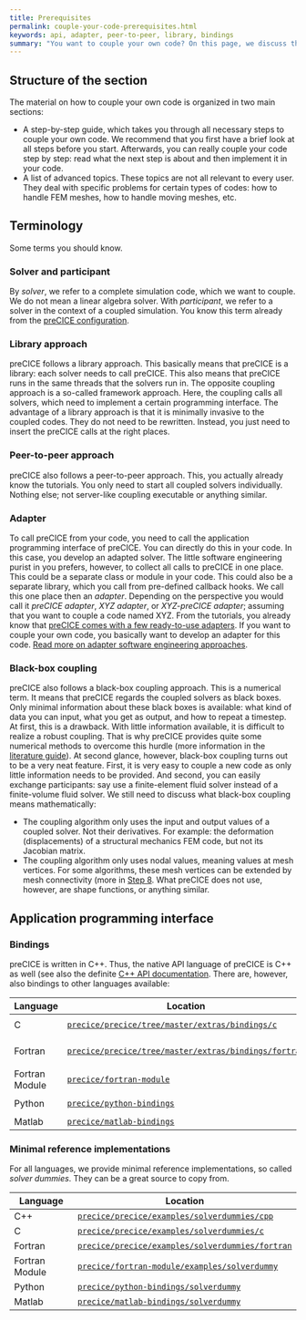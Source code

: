 ```yaml
---
title: Prerequisites
permalink: couple-your-code-prerequisites.html
keywords: api, adapter, peer-to-peer, library, bindings
summary: "You want to couple your own code? On this page, we discuss things you need to know before you can get started: some basic preCICE terminology and some important links. You might wonder: do I need to be a preCICE expert to couple my own code? No, not at all. Much more important is that you know the code you want to couple very well. Everything related to preCICE will come easy then."
---
```


## Structure of the section

The material on how to couple your own code is organized in two main sections:

* A step-by-step guide, which takes you through all necessary steps to couple your own code. We recommend that you first have a brief look at all steps before you start. Afterwards, you can really couple your code step by step: read what the next step is about and then implement it in your code.
* A list of advanced topics. These topics are not all relevant to every user. They deal with specific problems for certain types of codes: how to handle FEM meshes, how to handle moving meshes, etc.  

## Terminology

Some terms you should know.

### Solver and participant

By _solver_, we refer to a complete simulation code, which we want to couple. We do not mean a linear algebra solver. With _participant_, we refer to a solver in the context of a coupled simulation. You know this term already from the [preCICE configuration](configuration-basics.html).  

### Library approach

preCICE follows a library approach. This basically means that preCICE is a library: each solver needs to call preCICE. This also means that preCICE runs in the same threads that the solvers run in. The opposite coupling approach is a so-called framework approach. Here, the coupling calls all solvers, which need to implement a certain programming interface. The advantage of a library approach is that it is minimally invasive to the coupled codes. They do not need to be rewritten. Instead, you just need to insert the preCICE calls at the right places.

### Peer-to-peer approach

preCICE also follows a peer-to-peer approach. This, you actually already know the tutorials. You only need to start all coupled solvers individually. Nothing else; not server-like coupling executable or anything similar. 

### Adapter

To call preCICE from your code, you need to call the application programming interface of preCICE. You can directly do this in your code. In this case, you develop an adapted solver. The little software engineering purist in you prefers, however, to collect all calls to preCICE in one place. This could be a separate class or module in your code. This could also be a separate library, which you call from pre-defined callback hooks. We call this one place then an _adapter_. Depending on the perspective you would call it _preCICE adapter_, _XYZ adapter_, or _XYZ-preCICE adapter_; assuming that you want to couple a code named XYZ. From the tutorials, you already know that [preCICE comes with a few ready-to-use adapters](adapters-overview.html). If you want to couple your own code, you basically want to develop an adapter for this code. [Read more on adapter software engineering approaches](couple-your-code-adapter-software-engineering). 

### Black-box coupling

preCICE also follows a black-box coupling approach. This is a numerical term. It means that preCICE regards the coupled solvers as black boxes. Only minimal information about these black boxes is available: what kind of data you can input, what you get as output, and how to repeat a timestep. At first, this is a drawback. With little information available, it is difficult to realize a robust coupling. That is why preCICE provides quite some numerical methods to overcome this hurdle (more information in the [literature guide](literature-guide.html)). At second glance, however, black-box coupling turns out to be a very neat feature. First, it is very easy to couple a new code as only little information needs to be provided. And second, you can easily exchange participants: say use a finite-element fluid solver instead of a finite-volume fluid solver. We still need to discuss what black-box coupling means mathematically:
* The coupling algorithm only uses the input and output values of a coupled solver. Not their derivatives. For example: the deformation (displacements) of a structural mechanics FEM code, but not its Jacobian matrix.
* The coupling algorithm only uses nodal values, meaning values at mesh vertices. For some algorithms, these mesh vertices can be extended by mesh connectivity (more in [Step 8](couple-your-code-defining-mesh-connectivity.html). What preCICE does not use, however, are shape functions, or anything similar.

  
## Application programming interface

### Bindings

preCICE is written in C++. Thus, the native API language of preCICE is C++ as well (see also the definite [C++ API documentation](https://www.precice.org/doxygen/master/classprecice_1_1SolverInterface.html).
There are, however, also bindings to other languages available:

| Language       	| Location                	                                                                  | Installation                 	          |
|----------------	|-------------------------------------------------------------------------------------------	|----------------------------------------	|
| C              	| [`precice/precice/tree/master/extras/bindings/c`](https://github.com/precice/precice)       | `cmake -DPRECICE_ENABLE_C=ON .`       	|
| Fortran        	| [`precice/precice/tree/master/extras/bindings/fortran`](https://github.com/precice/precice) | `cmake -DPRECICE_ENABLE_FORTRAN=ON .` 	|
| Fortran Module 	| [`precice/fortran-module`](https://github.com/precice/fortran-module)  	                    | `make`                                	|
| Python         	| [`precice/python-bindings`](https://github.com/precice/python-bindings) 	                  | `pip install pyprecice@2.1.1`         	|
| Matlab         	| [`precice/matlab-bindings`](https://github.com/precice/matlab-bindings) 	                  | MATLAB script                       	  |

### Minimal reference implementations

For all languages, we provide minimal reference implementations, so called _solver dummies_. They can be a great source to copy from.

| Language       	| Location                	                                                                                            | 
|----------------	|---------------------------------------------------------------------------------------------------------------------	|
| C++            	| [`precice/precice/examples/solverdummies/cpp`](https://github.com/precice/precice/tree/master/examples/solverdummies/cpp)         |
| C              	| [`precice/precice/examples/solverdummies/c`](https://github.com/precice/precice/tree/master/examples/solverdummies/c)         	  |
| Fortran        	| [`precice/precice/examples/solverdummies/fortran`](https://github.com/precice/precice/tree/master/examples/solverdummies/fortran) |
| Fortran Module 	| [`precice/fortran-module/examples/solverdummy`](https://github.com/precice/fortran-module/tree/master/examples/solverdummy)  	    |
| Python         	| [`precice/python-bindings/solverdummy`](https://github.com/precice/python-bindings/tree/master/solverdummy) 	                    |
| Matlab         	| [`precice/matlab-bindings/solverdummy`](https://github.com/precice/matlab-bindings/tree/master/solverdummy) 	                    |








